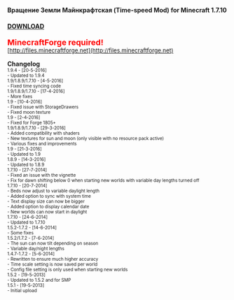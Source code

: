 **Вращение Земли Майнкрафтская (Time-speed Mod) for Minecraft 1.7.10**

#### **[DOWNLOAD](https://github.com/Sedridor/B3M/wiki/Downloads)**

**<font size=4 color=red>MinecraftForge required!</font>**<br>
<font size=2>[http://files.minecraftforge.net](http://files.minecraftforge.net)</font>

**Changelog**<br>
<font size=1>1.9.4 - \[20-5-2016\]<br>
\- Updated to 1.9.4<br>
<font size=1>1.9/1.8.9/1.7.10 - \[4-5-2016\]<br>
\- Fixed time syncing code<br>
<font size=1>1.9/1.8.9/1.7.10 - \[17-4-2016\]<br>
\- More fixes<br>
<font size=1>1.9 - \[10-4-2016\]<br>
\- Fixed issue with StorageDrawers<br>
\- Fixed moon texture<br>
<font size=1>1.9 - \[2-4-2016\]<br>
\- Fixed for Forge 1805+<br>
<font size=1>1.9/1.8.9/1.7.10 - \[29-3-2016\]<br>
\- Added compatibility with shaders<br>
\- New textures for sun and moon (only visible with no resource pack active)<br>
\- Various fixes and improvements<br>
<font size=1>1.9 - \[21-3-2016\]<br>
\- Updated to 1.9<br>
<font size=1>1.8.9 - \[14-3-2016\]<br>
\- Updated to 1.8.9<br>
<font size=1>1.7.10 - \[27-7-2014\]<br>
\- Fixed an issue with the vignette<br>
\- Fix for dawn shifting below 0 when starting new worlds with variable day lengths turned off<br>
<font size=1>1.7.10 - \[20-7-2014\]<br>
\- Beds now adjust to variable daylight length<br>
\- Added option to sync with system time<br>
\- Text display size can now be bigger<br>
\- Added option to display calendar date<br>
\- New worlds can now start in daylight<br>
<font size=1>1.7.10 - \[24-6-2014\]<br>
\- Updated to 1.7.10<br>
<font size=1>1.5.2-1.7.2 - \[14-6-2014\]<br>
\- Some fixes<br>
<font size=1>1.5.2/1.7.2 - \[7-6-2014\]<br>
\- The sun can now tilt depending on season<br>
\- Variable day/night lengths<br>
<font size=1>1.4.7-1.7.2 - \[5-6-2014\]<br>
\- Rewritten to ensure much higher accuracy<br>
\- Time scale setting is now saved per world<br>
\- Config file setting is only used when starting new worlds</font><br>
<font size=1>1.5.2 - \[19-5-2013\]<br>
\- Updated to 1.5.2 and for SMP<br>
<font size=1>1.5.1 - \[19-5-2013\]<br>
\- Initial upload</font>
